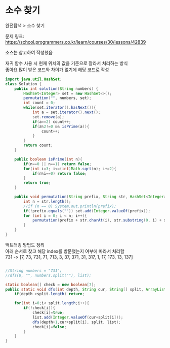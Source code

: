 # 소수 찾기

완전탐색 > 소수 찾기

문제 링크: https://school.programmers.co.kr/learn/courses/30/lessons/42839

소스는 참고하여 작성했음<br>

재귀 함수 사용 시 현재 위치의 값을 기준으로 잘라서 처리하는 방식<br>
좋아요 많이 받은 코드와 차이가 없기에 해당 코드로 작성<br>

```java
import java.util.HashSet;
class Solution {
    public int solution(String numbers) {
        HashSet<Integer> set = new HashSet<>();
        permutation("", numbers, set);
        int count = 0;
        while(set.iterator().hasNext()){
            int a = set.iterator().next();
            set.remove(a);
            if(a==2) count++;
            if(a%2!=0 && isPrime(a)){
                count++;
            }
        }
        return count;
    }

    public boolean isPrime(int n){
        if(n==0 || n==1) return false;
        for(int i=3; i<=(int)Math.sqrt(n); i+=2){
            if(n%i==0) return false;
        }
        return true;
    }

    public void permutation(String prefix, String str, HashSet<Integer> set) {
        int n = str.length();
        //if (n == 0) System.out.println(prefix);
        if(!prefix.equals("")) set.add(Integer.valueOf(prefix));
        for (int i = 0; i < n; i++){
            permutation(prefix + str.charAt(i), str.substring(0, i) + str.substring(i+1, n), set);
        }
    }
}
```

백트래킹 방법도 정리<br>
아래 순서로 찾고 해당 index를 방문했는지 여부에 따라서 처리함<br>
731 -> [7, 73, 731, 71, 713, 3, 37, 371, 31, 317, 1, 17, 173, 13, 137]

```java

//String numbers = "731";
//dfs(0, "", numbers.split(""), list);

static boolean[] check = new boolean[7];
public static void dfs(int depth, String cur, String[] split, ArrayList<Integer> list){
    if(depth >split.length) return;

    for(int i=0;i< split.length;i++){
        if(!check[i]){
            check[i]=true;
            list.add(Integer.valueOf(cur+split[i]));
            dfs(depth+1,cur+split[i], split, list);
            check[i]=false;
        }
    }
}
```
